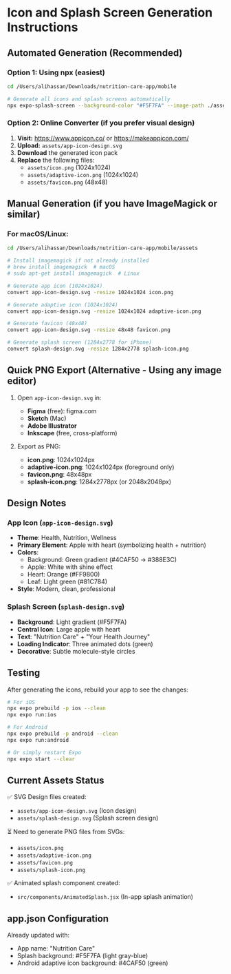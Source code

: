 # Icon and Splash Screen Generation Instructions

## Automated Generation (Recommended)

### Option 1: Using npx (easiest)
```bash
cd /Users/alihassan/Downloads/nutrition-care-app/mobile

# Generate all icons and splash screens automatically
npx expo-splash-screen --background-color "#F5F7FA" --image-path ./assets/splash-design.svg
```

### Option 2: Online Converter (if you prefer visual design)

1. **Visit:** https://www.appicon.co/ or https://makeappicon.com/
2. **Upload:** `assets/app-icon-design.svg`
3. **Download** the generated icon pack
4. **Replace** the following files:
   - `assets/icon.png` (1024x1024)
   - `assets/adaptive-icon.png` (1024x1024)
   - `assets/favicon.png` (48x48)

## Manual Generation (if you have ImageMagick or similar)

### For macOS/Linux:

```bash
cd /Users/alihassan/Downloads/nutrition-care-app/mobile/assets

# Install imagemagick if not already installed
# brew install imagemagick  # macOS
# sudo apt-get install imagemagick  # Linux

# Generate app icon (1024x1024)
convert app-icon-design.svg -resize 1024x1024 icon.png

# Generate adaptive icon (1024x1024)
convert app-icon-design.svg -resize 1024x1024 adaptive-icon.png

# Generate favicon (48x48)
convert app-icon-design.svg -resize 48x48 favicon.png

# Generate splash screen (1284x2778 for iPhone)
convert splash-design.svg -resize 1284x2778 splash-icon.png
```

## Quick PNG Export (Alternative - Using any image editor)

1. Open `app-icon-design.svg` in:
   - **Figma** (free): figma.com
   - **Sketch** (Mac)
   - **Adobe Illustrator**
   - **Inkscape** (free, cross-platform)

2. Export as PNG:
   - **icon.png**: 1024x1024px
   - **adaptive-icon.png**: 1024x1024px (foreground only)
   - **favicon.png**: 48x48px
   - **splash-icon.png**: 1284x2778px (or 2048x2048px)

## Design Notes

### App Icon (`app-icon-design.svg`)
- **Theme**: Health, Nutrition, Wellness
- **Primary Element**: Apple with heart (symbolizing health + nutrition)
- **Colors**: 
  - Background: Green gradient (#4CAF50 → #388E3C)
  - Apple: White with shine effect
  - Heart: Orange (#FF9800)
  - Leaf: Light green (#81C784)
- **Style**: Modern, clean, professional

### Splash Screen (`splash-design.svg`)
- **Background**: Light gradient (#F5F7FA)
- **Central Icon**: Large apple with heart
- **Text**: "Nutrition Care" + "Your Health Journey"
- **Loading Indicator**: Three animated dots (green)
- **Decorative**: Subtle molecule-style circles

## Testing

After generating the icons, rebuild your app to see the changes:

```bash
# For iOS
npx expo prebuild -p ios --clean
npx expo run:ios

# For Android
npx expo prebuild -p android --clean
npx expo run:android

# Or simply restart Expo
npx expo start --clear
```

## Current Assets Status

✅ SVG Design files created:
  - `assets/app-icon-design.svg` (Icon design)
  - `assets/splash-design.svg` (Splash screen design)

⏳ Need to generate PNG files from SVGs:
  - `assets/icon.png`
  - `assets/adaptive-icon.png`
  - `assets/favicon.png`
  - `assets/splash-icon.png`

✅ Animated splash component created:
  - `src/components/AnimatedSplash.jsx` (In-app splash animation)

## app.json Configuration

Already updated with:
- App name: "Nutrition Care"
- Splash background: #F5F7FA (light gray-blue)
- Android adaptive icon background: #4CAF50 (green)



